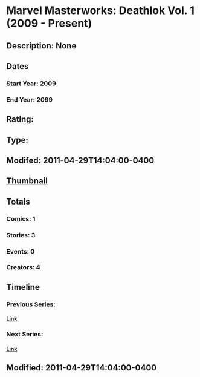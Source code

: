 # Marvel Masterworks: Deathlok Vol. 1 (2009 - Present)
## Description: None
## Dates
### Start Year: 2009
### End Year: 2099
## Rating: 
## Type: 
## Modifed: 2011-04-29T14:04:00-0400
## [Thumbnail](http://i.annihil.us/u/prod/marvel/i/mg/6/a0/4bb48e6475a45.jpg)
## Totals
### Comics: 1
### Stories: 3
### Events: 0
### Creators: 4
## Timeline
### Previous Series: 
#### [Link]()
### Next Series: 
#### [Link]()
## Modified: 2011-04-29T14:04:00-0400